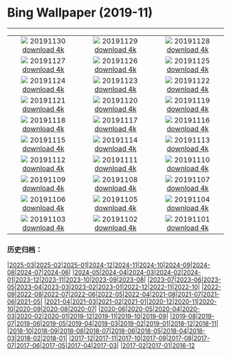 # Bing Wallpaper (2019-11)
**************
| | | |
| :----: | :----: | :----: |
| ![](https://www.bing.com/th?id=OHR.MarrakechMarket_EN-US9766644565_1920x1080.jpg) 20191130 [download 4k](https://www.bing.com/th?id=OHR.MarrakechMarket_EN-US9766644565_UHD.jpg) | ![](https://www.bing.com/th?id=OHR.AspenHiking_EN-US9667132806_1920x1080.jpg) 20191129 [download 4k](https://www.bing.com/th?id=OHR.AspenHiking_EN-US9667132806_UHD.jpg) | ![](https://www.bing.com/th?id=OHR.WildTurkeys_EN-US9389941389_1920x1080.jpg) 20191128 [download 4k](https://www.bing.com/th?id=OHR.WildTurkeys_EN-US9389941389_UHD.jpg) |
| ![](https://www.bing.com/th?id=OHR.PhoenixAirport_EN-US9282919502_1920x1080.jpg) 20191127 [download 4k](https://www.bing.com/th?id=OHR.PhoenixAirport_EN-US9282919502_UHD.jpg) | ![](https://www.bing.com/th?id=OHR.HairyHighlanders_EN-US9166386626_1920x1080.jpg) 20191126 [download 4k](https://www.bing.com/th?id=OHR.HairyHighlanders_EN-US9166386626_UHD.jpg) | ![](https://www.bing.com/th?id=OHR.OverwinteringMonarchs_EN-US9077881827_1920x1080.jpg) 20191125 [download 4k](https://www.bing.com/th?id=OHR.OverwinteringMonarchs_EN-US9077881827_UHD.jpg) |
| ![](https://www.bing.com/th?id=OHR.AtchafalayaCypress_EN-US8995276008_1920x1080.jpg) 20191124 [download 4k](https://www.bing.com/th?id=OHR.AtchafalayaCypress_EN-US8995276008_UHD.jpg) | ![](https://www.bing.com/th?id=OHR.QueenVictoriaAgave_EN-US8690321294_1920x1080.jpg) 20191123 [download 4k](https://www.bing.com/th?id=OHR.QueenVictoriaAgave_EN-US8690321294_UHD.jpg) | ![](https://www.bing.com/th?id=OHR.CuttySark150_EN-US8574386630_1920x1080.jpg) 20191122 [download 4k](https://www.bing.com/th?id=OHR.CuttySark150_EN-US8574386630_UHD.jpg) |
| ![](https://www.bing.com/th?id=OHR.BeaujolaisRegion_EN-US7793380287_1920x1080.jpg) 20191121 [download 4k](https://www.bing.com/th?id=OHR.BeaujolaisRegion_EN-US7793380287_UHD.jpg) | ![](https://www.bing.com/th?id=OHR.SimienGelada_EN-US7714168748_1920x1080.jpg) 20191120 [download 4k](https://www.bing.com/th?id=OHR.SimienGelada_EN-US7714168748_UHD.jpg) | ![](https://www.bing.com/th?id=OHR.ZionBirthday_EN-US2681531368_1920x1080.jpg) 20191119 [download 4k](https://www.bing.com/th?id=OHR.ZionBirthday_EN-US2681531368_UHD.jpg) |
| ![](https://www.bing.com/th?id=OHR.IchetuckneeRiver_EN-US7505288388_1920x1080.jpg) 20191118 [download 4k](https://www.bing.com/th?id=OHR.IchetuckneeRiver_EN-US7505288388_UHD.jpg) | ![](https://www.bing.com/th?id=OHR.VelvetRevolution_EN-US7419732836_1920x1080.jpg) 20191117 [download 4k](https://www.bing.com/th?id=OHR.VelvetRevolution_EN-US7419732836_UHD.jpg) | ![](https://www.bing.com/th?id=OHR.Nebelmond_EN-US7317115137_1920x1080.jpg) 20191116 [download 4k](https://www.bing.com/th?id=OHR.Nebelmond_EN-US7317115137_UHD.jpg) |
| ![](https://www.bing.com/th?id=OHR.Murmurations_EN-US6835324023_1920x1080.jpg) 20191115 [download 4k](https://www.bing.com/th?id=OHR.Murmurations_EN-US6835324023_UHD.jpg) | ![](https://www.bing.com/th?id=OHR.CrownofLight_EN-US6653002685_1920x1080.jpg) 20191114 [download 4k](https://www.bing.com/th?id=OHR.CrownofLight_EN-US6653002685_UHD.jpg) | ![](https://www.bing.com/th?id=OHR.BigWaveSurfing_EN-US6473494383_1920x1080.jpg) 20191113 [download 4k](https://www.bing.com/th?id=OHR.BigWaveSurfing_EN-US6473494383_UHD.jpg) |
| ![](https://www.bing.com/th?id=OHR.BabyHedgehog_EN-US6368752344_1920x1080.jpg) 20191112 [download 4k](https://www.bing.com/th?id=OHR.BabyHedgehog_EN-US6368752344_UHD.jpg) | ![](https://www.bing.com/th?id=OHR.AuroraHealingFields_EN-US6272888981_1920x1080.jpg) 20191111 [download 4k](https://www.bing.com/th?id=OHR.AuroraHealingFields_EN-US6272888981_UHD.jpg) | ![](https://www.bing.com/th?id=OHR.SesameStreet50_EN-US5093557671_1920x1080.jpg) 20191110 [download 4k](https://www.bing.com/th?id=OHR.SesameStreet50_EN-US5093557671_UHD.jpg) |
| ![](https://www.bing.com/th?id=OHR.BerlinHeart_EN-US4799001684_1920x1080.jpg) 20191109 [download 4k](https://www.bing.com/th?id=OHR.BerlinHeart_EN-US4799001684_UHD.jpg) | ![](https://www.bing.com/th?id=OHR.ChapelAiguilhe_EN-US4421310982_1920x1080.jpg) 20191108 [download 4k](https://www.bing.com/th?id=OHR.ChapelAiguilhe_EN-US4421310982_UHD.jpg) | ![](https://www.bing.com/th?id=OHR.LouvreAutumn_EN-US7317365962_1920x1080.jpg) 20191107 [download 4k](https://www.bing.com/th?id=OHR.LouvreAutumn_EN-US7317365962_UHD.jpg) |
| ![](https://www.bing.com/th?id=OHR.CrocusSativus_EN-US7229387698_1920x1080.jpg) 20191106 [download 4k](https://www.bing.com/th?id=OHR.CrocusSativus_EN-US7229387698_UHD.jpg) | ![](https://www.bing.com/th?id=OHR.CamelsBalloons_EN-US7157820798_1920x1080.jpg) 20191105 [download 4k](https://www.bing.com/th?id=OHR.CamelsBalloons_EN-US7157820798_UHD.jpg) | ![](https://www.bing.com/th?id=OHR.TollymoreForest_EN-US2804177894_1920x1080.jpg) 20191104 [download 4k](https://www.bing.com/th?id=OHR.TollymoreForest_EN-US2804177894_UHD.jpg) |
| ![](https://www.bing.com/th?id=OHR.AbseilersBigBen_EN-US6976799855_1920x1080.jpg) 20191103 [download 4k](https://www.bing.com/th?id=OHR.AbseilersBigBen_EN-US6976799855_UHD.jpg) | ![](https://www.bing.com/th?id=OHR.BisonYNP_EN-US6892931697_1920x1080.jpg) 20191102 [download 4k](https://www.bing.com/th?id=OHR.BisonYNP_EN-US6892931697_UHD.jpg) | ![](https://www.bing.com/th?id=OHR.NMofAI_EN-US6789799053_1920x1080.jpg) 20191101 [download 4k](https://www.bing.com/th?id=OHR.NMofAI_EN-US6789799053_UHD.jpg) |

### 历史归档：

|[2025-03](2025-03/2025-03.md)|[2025-02](2025-02/2025-02.md)|[2025-01](2025-01/2025-01.md)|[2024-12](2024-12/2024-12.md)|[2024-11](2024-11/2024-11.md)|[2024-10](2024-10/2024-10.md)|[2024-09](2024-09/2024-09.md)|[2024-08](2024-08/2024-08.md)|[2024-07](2024-07/2024-07.md)|[2024-06](2024-06/2024-06.md)|
|[2024-05](2024-05/2024-05.md)|[2024-04](2024-04/2024-04.md)|[2024-03](2024-03/2024-03.md)|[2024-02](2024-02/2024-02.md)|[2024-01](2024-01/2024-01.md)|[2023-12](2023-12/2023-12.md)|[2023-11](2023-11/2023-11.md)|[2023-10](2023-10/2023-10.md)|[2023-09](2023-09/2023-09.md)|[2023-08](2023-08/2023-08.md)|
|[2023-07](2023-07/2023-07.md)|[2023-06](2023-06/2023-06.md)|[2023-05](2023-05/2023-05.md)|[2023-04](2023-04/2023-04.md)|[2023-03](2023-03/2023-03.md)|[2023-02](2023-02/2023-02.md)|[2023-01](2023-01/2023-01.md)|[2022-12](2022-12/2022-12.md)|[2022-11](2022-11/2022-11.md)|[2022-10](2022-10/2022-10.md)|
|[2022-09](2022-09/2022-09.md)|[2022-08](2022-08/2022-08.md)|[2022-07](2022-07/2022-07.md)|[2022-06](2022-06/2022-06.md)|[2022-05](2022-05/2022-05.md)|[2022-04](2022-04/2022-04.md)|[2021-08](2021-08/2021-08.md)|[2021-07](2021-07/2021-07.md)|[2021-06](2021-06/2021-06.md)|[2021-05](2021-05/2021-05.md)|
|[2021-04](2021-04/2021-04.md)|[2021-03](2021-03/2021-03.md)|[2021-02](2021-02/2021-02.md)|[2021-01](2021-01/2021-01.md)|[2020-12](2020-12/2020-12.md)|[2020-11](2020-11/2020-11.md)|[2020-10](2020-10/2020-10.md)|[2020-09](2020-09/2020-09.md)|[2020-08](2020-08/2020-08.md)|[2020-07](2020-07/2020-07.md)|
|[2020-06](2020-06/2020-06.md)|[2020-05](2020-05/2020-05.md)|[2020-04](2020-04/2020-04.md)|[2020-03](2020-03/2020-03.md)|[2020-02](2020-02/2020-02.md)|[2020-01](2020-01/2020-01.md)|[2019-12](2019-12/2019-12.md)|[2019-11](2019-11/2019-11.md)|[2019-10](2019-10/2019-10.md)|[2019-09](2019-09/2019-09.md)|
|[2019-08](2019-08/2019-08.md)|[2019-07](2019-07/2019-07.md)|[2019-06](2019-06/2019-06.md)|[2019-05](2019-05/2019-05.md)|[2019-04](2019-04/2019-04.md)|[2019-03](2019-03/2019-03.md)|[2019-02](2019-02/2019-02.md)|[2019-01](2019-01/2019-01.md)|[2018-12](2018-12/2018-12.md)|[2018-11](2018-11/2018-11.md)|
|[2018-10](2018-10/2018-10.md)|[2018-09](2018-09/2018-09.md)|[2018-08](2018-08/2018-08.md)|[2018-07](2018-07/2018-07.md)|[2018-06](2018-06/2018-06.md)|[2018-05](2018-05/2018-05.md)|[2018-04](2018-04/2018-04.md)|[2018-03](2018-03/2018-03.md)|[2018-02](2018-02/2018-02.md)|[2018-01](2018-01/2018-01.md)|
|[2017-12](2017-12/2017-12.md)|[2017-11](2017-11/2017-11.md)|[2017-10](2017-10/2017-10.md)|[2017-09](2017-09/2017-09.md)|[2017-08](2017-08/2017-08.md)|[2017-07](2017-07/2017-07.md)|[2017-06](2017-06/2017-06.md)|[2017-05](2017-05/2017-05.md)|[2017-04](2017-04/2017-04.md)|[2017-03](2017-03/2017-03.md)|
|[2017-02](2017-02/2017-02.md)|[2017-01](2017-01/2017-01.md)|[2016-12](2016-12/2016-12.md)